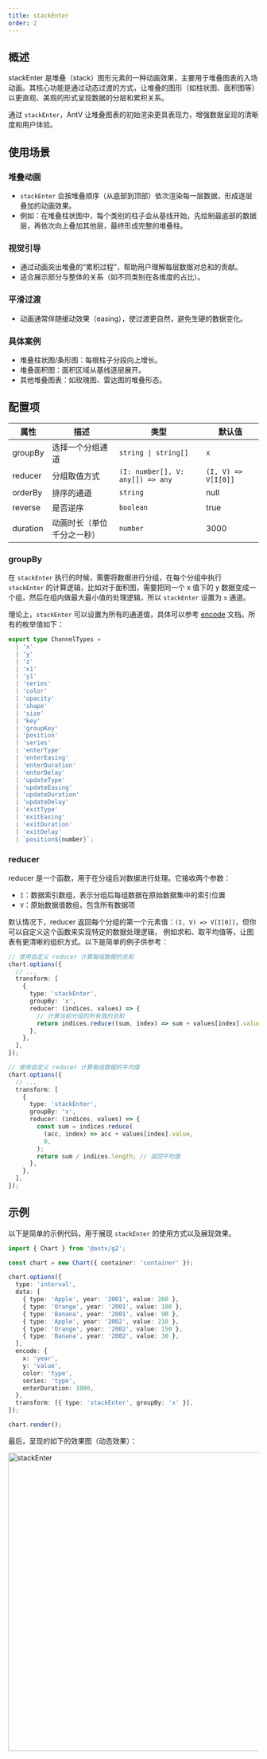 ```yaml
---
title: stackEnter
order: 2
---
```


## 概述

stackEnter 是堆叠（stack）图形元素的一种动画效果，主要用于堆叠图表的入场动画。其核心功能是通过动态过渡的方式，让堆叠的图形（如柱状图、面积图等）以更直观、美观的形式呈现数据的分层和累积关系。

通过 `stackEnter`，AntV 让堆叠图表的初始渲染更具表现力，增强数据呈现的清晰度和用户体验。

## 使用场景

### 堆叠动画

- `stackEnter` 会按堆叠顺序（从底部到顶部）依次渲染每一层数据，形成逐层叠加的动画效果。
- 例如：在堆叠柱状图中，每个类别的柱子会从基线开始，先绘制最底部的数据层，再依次向上叠加其他层，最终形成完整的堆叠柱。

### 视觉引导

- 通过动画突出堆叠的“累积过程”，帮助用户理解每层数据对总和的贡献。
- 适合展示部分与整体的关系（如不同类别在各维度的占比）。

### 平滑过渡

- 动画通常伴随缓动效果（easing），使过渡更自然，避免生硬的数据变化。

### 具体案例

- 堆叠柱状图/条形图：每根柱子分段向上增长。
- 堆叠面积图：面积区域从基线逐层展开。
- 其他堆叠图表：如玫瑰图、雷达图的堆叠形态。

## 配置项

| 属性     | 描述                       | 类型                             | 默认值              |
| -------- | -------------------------- | -------------------------------- | ------------------- |
| groupBy  | 选择一个分组通道           | `string \| string[]`             | `x`                 |
| reducer  | 分组取值方式               | `(I: number[], V: any[]) => any` | `(I, V) => V[I[0]]` |
| orderBy  | 排序的通道                 | `string`                         | null                |
| reverse  | 是否逆序                   | `boolean`                        | true                |
| duration | 动画时长（单位千分之一秒） | `number`                         | 3000                |

### groupBy

在 `stackEnter` 执行的时候，需要将数据进行分组，在每个分组中执行 `stackEnter` 的计算逻辑，比如对于面积图，需要把同一个 x 值下的
y 数据变成一个组，然后在组内做最大最小值的处理逻辑，所以 `stackEnter` 设置为 `x` 通道。

理论上，`stackEnter` 可以设置为所有的通道值，具体可以参考 [encode](/manual/core/encode) 文档。所有的枚举值如下：

```ts
export type ChannelTypes =
  | 'x'
  | 'y'
  | 'z'
  | 'x1'
  | 'y1'
  | 'series'
  | 'color'
  | 'opacity'
  | 'shape'
  | 'size'
  | 'key'
  | 'groupKey'
  | 'position'
  | 'series'
  | 'enterType'
  | 'enterEasing'
  | 'enterDuration'
  | 'enterDelay'
  | 'updateType'
  | 'updateEasing'
  | 'updateDuration'
  | 'updateDelay'
  | 'exitType'
  | 'exitEasing'
  | 'exitDuration'
  | 'exitDelay'
  | `position${number}`;
```

### reducer

reducer 是一个函数，用于在分组后对数据进行处理。它接收两个参数：

- `I`：数据索引数组，表示分组后每组数据在原始数据集中的索引位置
- `V`：原始数据值数组，包含所有数据项

默认情况下，reducer 返回每个分组的第一个元素值：`(I, V) => V[I[0]]`，但你可以自定义这个函数来实现特定的数据处理逻辑，
例如求和、取平均值等，让图表有更清晰的组织方式。以下是简单的例子供参考：

```ts
// 使用自定义 reducer 计算每组数据的总和
chart.options({
  // ...
  transform: [
    {
      type: 'stackEnter',
      groupBy: 'x',
      reducer: (indices, values) => {
        // 计算当前分组的所有值的总和
        return indices.reduce((sum, index) => sum + values[index].value, 0);
      },
    },
  ],
});

// 使用自定义 reducer 计算每组数据的平均值
chart.options({
  // ...
  transform: [
    {
      type: 'stackEnter',
      groupBy: 'x',
      reducer: (indices, values) => {
        const sum = indices.reduce(
          (acc, index) => acc + values[index].value,
          0,
        );
        return sum / indices.length; // 返回平均值
      },
    },
  ],
});
```

## 示例

以下是简单的示例代码，用于展现 `stackEnter` 的使用方式以及展现效果。

```ts
import { Chart } from '@antv/g2';

const chart = new Chart({ container: 'container' });

chart.options({
  type: 'interval',
  data: [
    { type: 'Apple', year: '2001', value: 260 },
    { type: 'Orange', year: '2001', value: 100 },
    { type: 'Banana', year: '2001', value: 90 },
    { type: 'Apple', year: '2002', value: 210 },
    { type: 'Orange', year: '2002', value: 150 },
    { type: 'Banana', year: '2002', value: 30 },
  ],
  encode: {
    x: 'year',
    y: 'value',
    color: 'type',
    series: 'type',
    enterDuration: 1000,
  },
  transform: [{ type: 'stackEnter', groupBy: 'x' }],
});

chart.render();
```

最后，呈现的如下的效果图（动态效果）：

<img alt="stackEnter" src="https://gw.alipayobjects.com/zos/raptor/1668659773138/stackenter.gif" width="600" />

